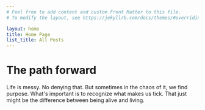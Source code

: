 ```yaml
---
# Feel free to add content and custom Front Matter to this file.
# To modify the layout, see https://jekyllrb.com/docs/themes/#overriding-theme-defaults

layout: home
title: Home Page
list_title: All Posts
---
```


# The path forward

Life is messy. No denying that. But sometimes in the chaos of it, we find purpose. What's important is to recognize what makes us tick. That just might be the difference between being alive and living.